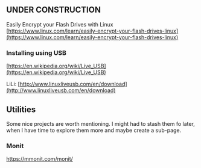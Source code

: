 

## UNDER CONSTRUCTION

Easily Encrypt your Flash Drives with Linux
[https://www.linux.com/learn/easily-encrypt-your-flash-drives-linux](https://www.linux.com/learn/easily-encrypt-your-flash-drives-linux)


### Installing using USB

[https://en.wikipedia.org/wiki/Live_USB](https://en.wikipedia.org/wiki/Live_USB)

LiLi:
[http://www.linuxliveusb.com/en/download](http://www.linuxliveusb.com/en/download)


## Utilities

Some nice projects are worth mentioning. I might had to stash them fo later,
when I have time to explore them more and maybe create a sub-page.

### Monit

https://mmonit.com/monit/


